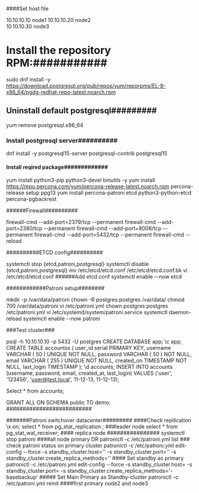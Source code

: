 ####Set host file

10.10.10.10    node1
10.10.10.20    node2    
10.10.10.30    node3

# Install the repository RPM:###########
sudo dnf install -y https://download.postgresql.org/pub/repos/yum/reporpms/EL-8-x86_64/pgdg-redhat-repo-latest.noarch.rpm

##  Uninstall default postgresql#########
yum remove postgresql.x86_64

### Install postgresql server##########
dnf install -y postgresql15-server postgresql-contrib postgresql15

#### Install reqired package#############
yum install python3-pip python3-devel binutils -y
yum install https://repo.percona.com/yum/percona-release-latest.noarch.rpm
percona-release setup ppg13
yum install percona-patroni etcd python3-python-etcd percona-pgbackrest

######Firewall##########

firewall-cmd --add-port=2379/tcp --permanent
firewall-cmd --add-port=2380/tcp --permanent
firewall-cmd --add-port=8008/tcp --permanent
firewall-cmd --add-port=5432/tcp --permanent
firewall-cmd --reload

##########ETCD config##########

systemctl stop {etcd,patroni,postgresql}
systemctl disable {etcd,patroni,postgresql}
mv  /etc/etcd/etcd.conf /etc/etcd/etcd.conf.bk
vi /etc/etcd/etcd.conf                             ######Add etcd.conf
systemctl enable --now etcd

############Patroni setup########

mkdir -p /var/data/patroni
chown -R postgres:postgres /var/data/
chmod 700 /var/data/patroni
vi /etc/patroni.yml
chown postgres:postgres /etc/patroni.yml
vi /etc/systemd/system/patroni.service
systemctl daemon-reload
systemctl enable --now patroni


###Test cluster###

psql -h 10.10.10.10 -p 5432 -U postgres
CREATE DATABASE app;
 \c app;
 CREATE TABLE accountss (
	user_id serial PRIMARY KEY,
	username VARCHAR ( 50 ) UNIQUE NOT NULL,
	password VARCHAR ( 50 ) NOT NULL,
	email VARCHAR ( 255 ) UNIQUE NOT NULL,
	created_on TIMESTAMP NOT NULL,
        last_login TIMESTAMP
);
 \d accounts;
 INSERT INTO accounts (username, password, email, created_at, last_login)
VALUES ('user', '123456', 'user@test.local', 11-12-13, 11-12-13);

Select * from accounts;


GRANT ALL ON SCHEMA public TO demo;
##########################


#######Patroni switchover datacenter#########
####Check repilication
\x on;
select * from pg_stat_replication ;  ###leader node
select * from pg_stat_wal_receiver;  #### replica node
################
systemctl stop patroni  ####all node primary DR
patronictl -c /etc/patroni.yml list  ### check patroni status on primary cluster
patronictl -c /etc/patroni.yml edit-config --force -s standby_cluster.host='' -s standby_cluster.port='' -s standby_cluster.create_replica_methods=''   #### Set standby as primary
patronictl -c /etc/patroni.yml edit-config --force -s standby_cluster.host=<dc2-ip> -s standby_cluster.port=<port> -s standby_cluster.create_replica_methods='- basebackup'   ##### Set Main Primary as Standby-cluster
patronictl -c /etc/patroni.yml reinit ####first primary node2 and node3
